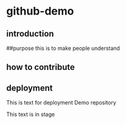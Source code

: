 # github-demo
## introduction
##purpose
this is to make people understand
## how to contribute
## deployment

This is text for deployment
Demo repository 

This text is in stage
